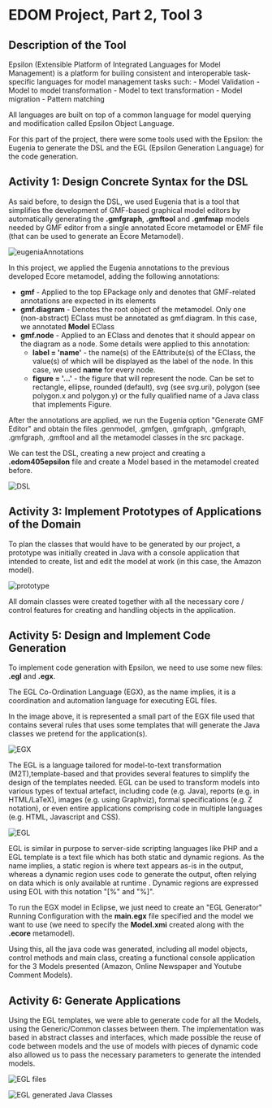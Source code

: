 # EDOM Project, Part 2, Tool 3

## Description of the Tool

Epsilon (Extensible Platform of Integrated Languages for Model Management) is a platform for builing consistent and interoperable task-specific languages for model management tasks such:
    - Model Validation
    - Model to model transformation
    - Model to text transformation
    - Model migration
    - Pattern matching

All languages are built on top of a common language for model querying and modification called Epsilon Object Language.

For this part of the project, there were some tools used with the Epsilon: the Eugenia to generate the DSL and the EGL (Epsilon Generation Language) for the code generation.

## Activity 1: Design Concrete Syntax for the DSL

As said before, to design the DSL, we used Eugenia that is a tool that simplifies the development of GMF-based graphical model editors by automatically generating the **.gmfgraph**, **.gmftool** and **.gmfmap** models needed by GMF editor from a single annotated Ecore metamodel or EMF file (that can be used to generate an Ecore Metamodel).

![eugeniaAnnotations](../../diagrams/tool3-epsilon/part2/edom405epsilonEcoreEugenia.png)

In this project, we applied the Eugenia annotations to the previous developed Ecore metamodel, adding the following annotations:

* **gmf** - Applied to the top EPackage only and denotes that GMF-related annotations are expected in its elements
* **gmf.diagram** - Denotes the root object of the metamodel. Only one (non-abstract) EClass must be annotated as gmf.diagram. In this case, we annotated **Model** EClass
* **gmf.node** - Applied to an EClass and denotes that it should appear on the diagram as a node. Some details were applied to this annotation:
    * **label = 'name'** - the name(s) of the EAttribute(s) of the EClass, the value(s) of which will be displayed as the label of the node. In this case, we used **name** for every node.
    * **figure = '...'** -  the figure that will represent the node. Can be set to rectangle, ellipse, rounded (default), svg (see svg.uri), polygon (see polygon.x and polygon.y) or the fully qualified name of a Java class that implements Figure.

After the annotations are applied, we run the Eugenia option "Generate GMF Editor" and obtain the files .genmodel, .gmfgen, .gmfgraph, .gmfgraph, .gmfgraph, .gmftool and all the metamodel classes in the src package.

We can test the DSL, creating a new project and creating a **.edom405epsilon** file and create a Model based in the metamodel created before.

![DSL](../../diagrams/tool3-epsilon/part2/edom405epsilonDSLtest.png)

## Activity 3: Implement Prototypes of Applications of the Domain

To plan the classes that would have to be generated by our project, a prototype was initially created in Java with a console application that intended to create, list and edit the model at work (in this case, the Amazon model).

![prototype](../../diagrams/tool3-epsilon/part2/javaPrototype.png)

All domain classes were created together with all the necessary core / control features for creating and handling objects in the application.

## Activity 5: Design and Implement Code Generation

To implement code generation with Epsilon, we need to use some new files: **.egl** and **.egx**.

The EGL Co-Ordination Language (EGX), as the name implies, it is a coordination and automation language for executing EGL files.

In the image above, it is represented a small part of the EGX file used that contains several rules that uses some templates that will generate the Java classes we pretend for the application(s).

![EGX](../../diagrams/tool3-epsilon/part2/egxMainExample.png)

The EGL is a language tailored for model-to-text transformation (M2T),template-based and that provides several features to simplify the design of the templates needed. EGL can be used to transform models into various types of textual artefact, including code (e.g. Java), reports (e.g. in HTML/LaTeX), images (e.g. using Graphviz), formal specifications (e.g. Z notation), or even entire applications comprising code in multiple languages (e.g. HTML, Javascript and CSS).

![EGL](../../diagrams/tool3-epsilon/part2/eglTemplateExample.png)


EGL is similar in purpose to server-side scripting languages like PHP and a EGL template is a text file which has both static and dynamic regions. As the name implies, a static region is where text appears as-is in the output, whereas a dynamic region uses code to generate the output, often relying on data which is only available at runtime . Dynamic regions are expressed using EOL with this notation "[%" and "%]".

To run the EGX model in Eclipse, we just need to create an "EGL Generator" Running Configuration with the **main.egx** file specified and the model we want to use (we need to specify the **Model.xmi** created along with the **.ecore** metamodel). 

Using this, all the java code was generated, including all model objects, control methods and main class, creating a functional console application for the 3 Models presented (Amazon, Online Newspaper and Youtube Comment Models).

## Activity 6: Generate Applications

Using the EGL templates, we were able to generate code for all the Models, using the Generic/Common classes between them. The implementation was based in abstract classes and interfaces, which made possible the reuse of code between models and the use of models with pieces of dynamic code also allowed us to pass the necessary parameters to generate the intended models.

![EGL files](../../diagrams/tool3-epsilon/part2/eglFiles.png)

![EGL generated Java Classes](../../diagrams/tool3-epsilon/part2/generatedClasses.png)
